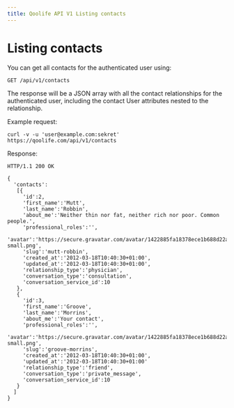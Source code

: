 ```yaml
---
title: Qoolife API V1 Listing contacts
---
```


# Listing contacts

You can get all contacts for the authenticated user using:

    GET /api/v1/contacts

The response will be a JSON array with all the contact relationships for the authenticated user, including the contact User attributes nested to the relationship.

Example request:

    curl -v -u 'user@example.com:sekret' https://qoolife.com/api/v1/contacts

Response:

    HTTP/1.1 200 OK

    {
      'contacts':
       [{
         'id':2,
         'first_name':'Mutt',
         'last_name':'Robbin',
         'about_me':'Neither thin nor fat, neither rich nor poor. Common people.',
         'professional_roles':'',
         'avatar':'https://secure.gravatar.com/avatar/1422885fa18378ece1b688d22abd551f.jpg%3Fsize=48&d=https://qoolife.com/assets/icons/avatar-small.png',
         'slug':'mutt-robbin',
         'created_at':'2012-03-18T10:40:30+01:00',
         'updated_at':'2012-03-18T10:40:30+01:00',
         'relationship_type':'physician',
         'conversation_type':'consultation',
         'conversation_service_id':10
       },
       {
         'id':3,
         'first_name':'Groove',
         'last_name':'Morrins',
         'about_me':'Your contact',
         'professional_roles':'',
         'avatar':'https://secure.gravatar.com/avatar/1422885fa18378ece1b688d22abd551f.jpg%3Fsize=48&d=https://qoolife.com/assets/icons/avatar-small.png',
         'slug':'groove-morrins',
         'created_at':'2012-03-18T10:40:30+01:00',
         'updated_at':'2012-03-18T10:40:30+01:00'
         'relationship_type':'friend',
         'conversation_type':'private_message',
         'conversation_service_id':10
       }
      ]
    }
